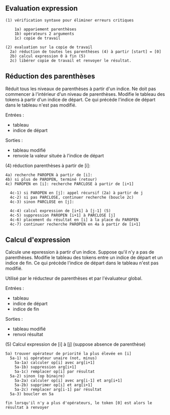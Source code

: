 ## Evaluation expression

    (1) vérification syntaxe pour éliminer erreurs critiques

        1a) appariement parenthèses
        1b) opérateurs 2 arguments
        1c) copie de travail 

    (2) evaluation sur la copie de travail
      2a) réduction de toutes les parenthèses (4) à partir [start] = [0]
      2b) calcul expression 0 à fin (5) 
      2c) libérer copie de travail et renvoyer le résultat. 

## Réduction des parenthèses

Réduit tous les niveaux de parenthèses à partir d'un indice. 
Ne doit pas commencer à l'intérieur d'un niveau de parenthèses.
Modifie le tableau des tokens à partir d'un indice de départ.
Ce qui précède l'indice de départ dans le tableau n'est pas modifié.

Entrées :

* tableau
* indice de départ

Sorties :

* tableau modifié
* renvoie la valeur située à l'indice de départ

(4) réduction parenthèses à partir de [i]:

    4a) recherche PAROPEN à partir de [i]:
    4b) si plus de PAROPEN, terminé (retour)
    4c) PAROPEN en [i]: recherche PARCLOSE à partir de [i+1]
    
      4c-1) si PAROPEN en [j]: appel récursif (2a) à partir de j
      4c-2) si pas PARCLOSE, continuer recherche (boucle 2c)
      4c-3) sinon PARCLOSE en [j]:
        
      4c-4) calcul expression de [i+1] à [j-1] (5)
      4c-5) suppression PAROPEN [i+1] à PARCLOSE [j]
      4c-6) placement du résultat en [i] à la place du PAROPEN
      4c-7) continuer recherche PAROPEN en 4a à partir de [i+1]

## Calcul d'expression 

Calcule une epxression à partir d'un indice.
Suppose qu'il n'y a pas de parenthèses. 
Modifie le tableau des tokens entre un indice de départ et un indice de fin.
Ce qui précède l'indice de départ dans le tableau n'est pas modifié.

Utilisé par le réducteur de parenthèses et par l'évaluateur global.

Entrées :

* tableau
* indice de départ
* indice de fin

Sorties :

* tableau modifié
* renvoi résultat

(5) Calcul expression de [i] à [j] (suppose absence de parenthèse)
    
    5a) trouver opérateur de priorité la plus élevée en [i]
      5a-1) si opérateur unaire (not, minus)
        5a-1a) calculer op[i] avec arg[i+1]
        5a-1b) suppression arg[i+1]
        5a-1c) remplacer op[i] par résultat
      5a-2) sinon (op binaire) 
        5a-2a) calculer op[i] avec arg[i-1] et arg[i+1]
        5a-2b) supprimer op[i] et arg[i+1] 
        5a-2c) remplacer arg[i-1] par résultat
      5a-3) boucler en 5a
          
    fin lorsqu'il n'y a plus d'opérateurs, le token [0] est alors le résultat à renvoyer
        